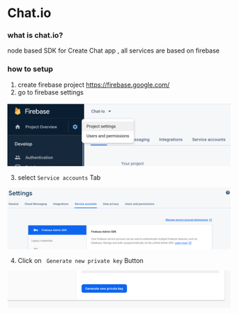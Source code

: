 # Chat.io

### what is chat.io?

node based SDK for Create Chat app , all services are based on firebase

### how to setup

   1. create firebase project https://firebase.google.com/
   2. go to firebase settings
   
![](https://github.com/seer99/Chat.io/blob/master/assets/settings.png)

   3. select ``Service accounts`` Tab
   
![](https://github.com/seer99/Chat.io/blob/master/assets/service%20accounts.png)
      
   4. Click on `` Generate new private key`` Button
   
![](https://github.com/seer99/Chat.io/blob/master/assets/%20Generate%20new%20private%20key%20.png)


